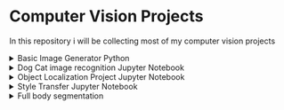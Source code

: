 # Computer Vision Projects

In this repository i will be collecting most of my computer vision projects

<details><summary>Basic Image Generator Python</summary>
<p>
Basic image generator using  <a href="https://github.com/Kubaaa96/Computer-Vision-Projects/blob/master/Basic%20Image%20Generator/main.py">GAN network</a> and CIFAR-10 dataset.
<p>
<figure>
    <img src="https://raw.githubusercontent.com/Kubaaa96/Computer-Vision-Projects/master/Basic%20Image%20Generator/results/real_samples.png" alt="Real" width="250" height="250">
    <figcaption>Real Sample</figcaption>
</figure>
<p>
<figure>
<img src="https://raw.githubusercontent.com/Kubaaa96/Computer-Vision-Projects/master/Basic%20Image%20Generator/results/fake_samples_epoch_002.png" alt="Real" width="250" height="250">
    <figcaption>After 2nd epoch</figcaption>
</figure>
<p>
<figure>
<img src="https://raw.githubusercontent.com/Kubaaa96/Computer-Vision-Projects/master/Basic%20Image%20Generator/results/fake_samples_epoch_014.png" alt="Real" width="250" height="250">
    <figcaption>After 14th epoch</figcaption>
</figure>
<p>
<figure>
<img src="https://raw.githubusercontent.com/Kubaaa96/Computer-Vision-Projects/master/Basic%20Image%20Generator/results/fake_samples_epoch_024.png" alt="Real" width="250" height="250"><p>
    <figcaption>After 24th epoch</figcaption>
</figure>
<p>
<a href="http://www.cs.toronto.edu/~kriz/cifar.html">DATA SET</a>

torchvision == 0.1.9 needed 
</p>
</details>

<details><summary>Dog Cat image recognition Jupyter Notebook</summary>
<p>
Small Project when i used basic CNN to distinguish between cats and dogs 

<a href="https://drive.google.com/drive/folders/1R1eyz1Ddh6jwDFsByN-JhHc7NM7fIGEr?usp=sharing">DATA SET</a>

More info can be found in <a href="https://github.com/Kubaaa96/Computer-Vision-Projects/blob/master/Dog%20Cat%20image%20recognition/main.ipynb">notebook file</a>
</p>
</details>

<details><summary>Object Localization Project Jupyter Notebook</summary>
<p>
Project using Transfer learning with  <a gref="https://arxiv.org/abs/1505.06798">VGG 16</a> <a href="https://github.com/Kubaaa96/Computer-Vision-Projects/blob/master/Object%20Localization%20Project/Object%20Detection.ipynb">network trained</a> on ImageNet data set to accomplish basic Pokemon detection on images and drawing rectangles around them.

<img src="https://raw.githubusercontent.com/Kubaaa96/Computer-Vision-Projects/master/Object%20Localization%20Project/results/result1.JPG" alt="result 1" width="250" height="250"><p>
<img src="https://raw.githubusercontent.com/Kubaaa96/Computer-Vision-Projects/master/Object%20Localization%20Project/results/result2.JPG" alt="Result 2" width="250" height="250"><p>
<img src="https://raw.githubusercontent.com/Kubaaa96/Computer-Vision-Projects/master/Object%20Localization%20Project/results/result3.JPG" alt="Result 3" width="250" height="250"><p>
<img src="https://raw.githubusercontent.com/Kubaaa96/Computer-Vision-Projects/master/Object%20Localization%20Project/results/result4.JPG" alt="Result 4" width="250" height="250"><p>
</p>
</details>

<details><summary>Style Transfer Jupyter Notebook</summary>
<p>
Small project based on <a gref="https://www.cv-foundation.org/openaccess/content_cvpr_2016/papers/Gatys_Image_Style_Transfer_CVPR_2016_paper.pdf">Image Style Transfer Using Convolutional Neural Networks</a> paper. 
<p>
<img src="https://raw.githubusercontent.com/Kubaaa96/Computer-Vision-Projects/master/Style%20Transfer/results/styleTransfer.JPG" alt="Style Transfer" width ="600" height="">

<img src="https://raw.githubusercontent.com/Kubaaa96/Computer-Vision-Projects/master/Style%20Transfer/results/output.gif" alt="Style Transfer Gif" width="600" height="400">
</p>
</details>

<details><summary>Full body segmentation</summary>
Project for Full body segmentation using <a gref="visal.cs.cityu.edu.hk/research/mads/")>MADS Dataset</a> and with use of <a gref=https://arxiv.org/abs/1505.04597)>UNet</a>.
</details>

